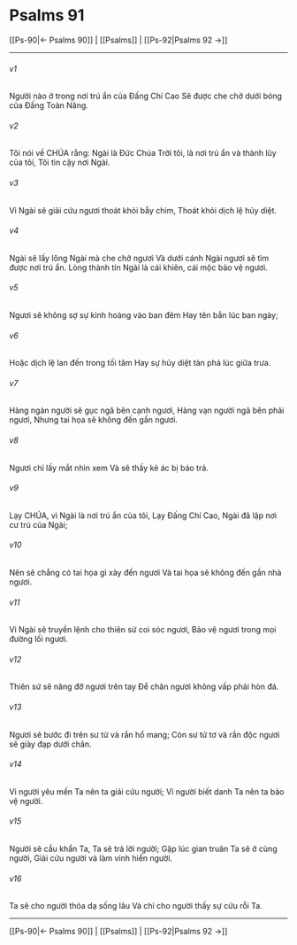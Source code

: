 # Psalms 91

[[Ps-90|← Psalms 90]] | [[Psalms]] | [[Ps-92|Psalms 92 →]]
***



###### v1 
Người nào ở trong nơi trú ẩn của Đấng Chí Cao Sẽ được che chở dưới bóng của Đấng Toàn Năng. 

###### v2 
Tôi nói về CHÚA rằng: Ngài là Đức Chúa Trời tôi, là nơi trú ẩn và thành lũy của tôi, Tôi tin cậy nơi Ngài. 

###### v3 
Vì Ngài sẽ giải cứu ngươi thoát khỏi bẫy chim, Thoát khỏi dịch lệ hủy diệt. 

###### v4 
Ngài sẽ lấy lông Ngài mà che chở ngươi Và dưới cánh Ngài ngươi sẽ tìm được nơi trú ẩn. Lòng thành tín Ngài là cái khiên, cái mộc bảo vệ ngươi. 

###### v5 
Ngươi sẽ không sợ sự kinh hoàng vào ban đêm Hay tên bắn lúc ban ngày; 

###### v6 
Hoặc dịch lệ lan đến trong tối tăm Hay sự hủy diệt tàn phá lúc giữa trưa. 

###### v7 
Hàng ngàn người sẽ gục ngã bên cạnh ngươi, Hàng vạn người ngã bên phải ngươi, Nhưng tai họa sẽ không đến gần ngươi. 

###### v8 
Ngươi chỉ lấy mắt nhìn xem Và sẽ thấy kẻ ác bị báo trả. 

###### v9 
Lạy CHÚA, vì Ngài là nơi trú ẩn của tôi, Lạy Đấng Chí Cao, Ngài đã lập nơi cư trú của Ngài; 

###### v10 
Nên sẽ chẳng có tai họa gì xảy đến ngươi Và tai họa sẽ không đến gần nhà ngươi. 

###### v11 
Vì Ngài sẽ truyền lệnh cho thiên sứ coi sóc ngươi, Bảo vệ ngươi trong mọi đường lối ngươi. 

###### v12 
Thiên sứ sẽ nâng đỡ ngươi trên tay Để chân ngươi không vấp phải hòn đá. 

###### v13 
Ngươi sẽ bước đi trên sư tử và rắn hổ mang; Còn sư tử tơ và rắn độc ngươi sẽ giày đạp dưới chân. 

###### v14 
Vì người yêu mến Ta nên ta giải cứu người; Vì người biết danh Ta nên ta bảo vệ người. 

###### v15 
Người sẽ cầu khẩn Ta, Ta sẽ trả lời người; Gặp lúc gian truân Ta sẽ ở cùng người, Giải cứu người và làm vinh hiển người. 

###### v16 
Ta sẽ cho người thỏa dạ sống lâu Và chỉ cho người thấy sự cứu rỗi Ta.

***
[[Ps-90|← Psalms 90]] | [[Psalms]] | [[Ps-92|Psalms 92 →]]
